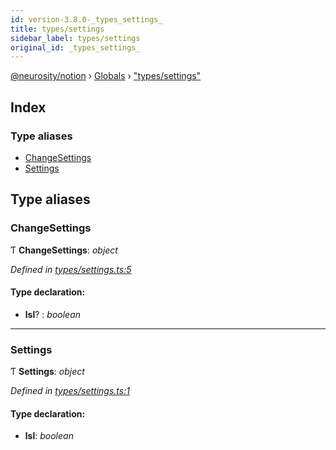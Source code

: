 ```yaml
---
id: version-3.8.0-_types_settings_
title: types/settings
sidebar_label: types/settings
original_id: _types_settings_
---
```


[@neurosity/notion](../index.md) › [Globals](../globals.md) › ["types/settings"](_types_settings_.md)

## Index

### Type aliases

* [ChangeSettings](_types_settings_.md#changesettings)
* [Settings](_types_settings_.md#settings)

## Type aliases

###  ChangeSettings

Ƭ **ChangeSettings**: *object*

*Defined in [types/settings.ts:5](https://github.com/neurosity/notion-js/blob/58d781f/src/types/settings.ts#L5)*

#### Type declaration:

* **lsl**? : *boolean*

___

###  Settings

Ƭ **Settings**: *object*

*Defined in [types/settings.ts:1](https://github.com/neurosity/notion-js/blob/58d781f/src/types/settings.ts#L1)*

#### Type declaration:

* **lsl**: *boolean*
